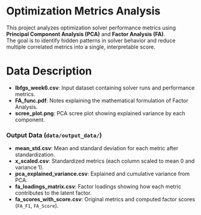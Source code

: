 # Optimization Metrics Analysis

This project analyzes optimization solver performance metrics using **Principal Component Analysis (PCA)** and **Factor Analysis (FA)**.  
The goal is to identify hidden patterns in solver behavior and reduce multiple correlated metrics into a single, interpretable score.

# Data Description

- **lbfgs_week6.csv**: Input dataset containing solver runs and performance metrics.  
- **FA_func.pdf**: Notes explaining the mathematical formulation of Factor Analysis.  
- **scree_plot.png**: PCA scree plot showing explained variance by each component.  

### Output Data (`data/output_data/`)

- **mean_std.csv**: Mean and standard deviation for each metric after standardization.  
- **x_scaled.csv**: Standardized metrics (each column scaled to mean 0 and variance 1).  
- **pca_explained_variance.csv**: Explained and cumulative variance from PCA.  
- **fa_loadings_matrix.csv**: Factor loadings showing how each metric contributes to the latent factor.  
- **fa_scores_with_score.csv**: Original metrics and computed factor scores (`FA_F1`, `FA_Score`).  
